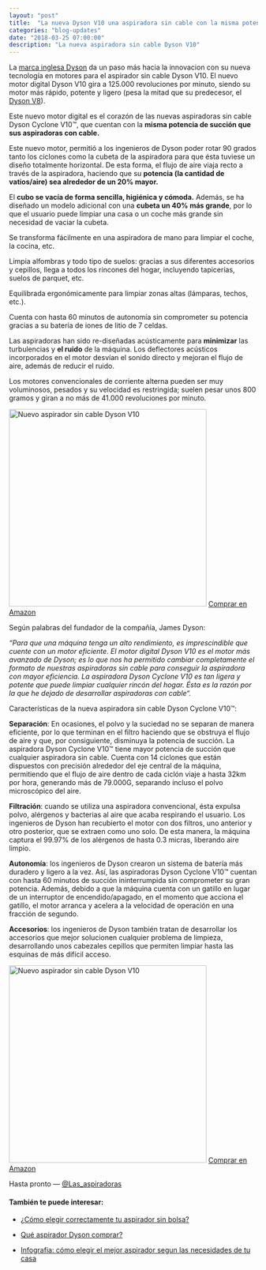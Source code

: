 ```yaml
---
layout: "post"
title:  "La nueva Dyson V10 una aspiradora sin cable con la misma potencia de succión que una aspiradora con cable"
categories: "blog-updates"
date: "2018-03-25 07:00:00"
description: "La nueva aspiradora sin cable Dyson V10"
---
```


La [marca inglesa Dyson](https://en.wikipedia.org/wiki/Dyson_(company)) da un paso más hacia la innovacion con su nueva tecnología en motores para el aspirador sin cable Dyson V10. El nuevo motor digital Dyson V10 gira a 125.000 revoluciones por minuto, siendo su motor más rápido, potente y ligero (pesa la mitad que su predecesor, el [Dyson V8](https://amzn.to/2IPFU7f)).

Este nuevo motor digital es el corazón de las nuevas aspiradoras sin cable Dyson Cyclone V10™, que cuentan con la **misma potencia de succión que sus aspiradoras con cable.**

Este nuevo motor, permitió a los ingenieros de Dyson poder rotar 90 grados tanto los ciclones como la cubeta de la aspiradora para que ésta tuviese un diseño totalmente horizontal. De esta forma, el flujo de aire viaja recto a través de la aspiradora, haciendo que su **potencia (la cantidad de vatios/aire) sea alrededor de un 20% mayor.**

El **cubo se vacía de forma sencilla, higiénica y cómoda.**  Además, se ha diseñado un modelo adicional con una **cubeta un 40% más grande**, por lo que el usuario puede limpiar una casa o un coche más grande sin necesidad de vaciar la cubeta.

Se transforma fácilmente en una aspiradora de mano para limpiar el coche, la cocina, etc.

Limpia alfombras y todo tipo de suelos: gracias a sus diferentes accesorios y cepillos, llega a todos los rincones del hogar, incluyendo tapicerías, suelos de parquet, etc.

Equilibrada ergonómicamente para limpiar zonas altas (lámparas, techos, etc.).

Cuenta con hasta 60 minutos de autonomía sin comprometer su potencia gracias a su batería de iones de litio de 7 celdas.

Las aspiradoras han sido re-diseñadas acústicamente para **minimizar** las turbulencias y **el ruido** de la máquina. Los deflectores acústicos incorporados en el motor desvían el sonido directo y mejoran el flujo de aire, además de reducir el ruido.

Los motores convencionales de corriente alterna pueden ser muy voluminosos, pesados y su velocidad es restringida; suelen pesar unos 800 gramos y giran a no más de 41.000 revoluciones por minuto.

<div class="text-center">
  <img src="{{ site.url }}/assets/img/dyson-v10/Aspiradora_Dyson_Cyclone_V10_1-jpg-low_definition.JPG" width="400" height="auto" alt="Nuevo aspirador sin cable Dyson V10">
  <a class="button" href="https://amzn.to/2IScxB4" >Comprar en Amazon</a>
</div>

Según palabras del fundador de la compañía, James Dyson:

_“Para que una máquina tenga un alto rendimiento, es imprescindible que cuente con un motor eficiente. El motor digital Dyson V10 es el motor más avanzado de Dyson; es lo que nos ha permitido cambiar completamente el formato de nuestras aspiradoras sin cable para conseguir la aspiradora con mayor eficiencia. La aspiradora Dyson Cyclone V10 es tan ligera y potente que puede limpiar cualquier rincón del hogar. Ésta es la razón por la que he dejado de desarrollar aspiradoras con cable“._


Características de la nueva aspiradora sin cable Dyson Cyclone V10™:

**Separación**: En ocasiones, el polvo y la suciedad no se separan de manera eficiente, por lo que terminan en el filtro haciendo que se obstruya el flujo de aire y que, por consiguiente, disminuya la potencia de succión. La aspiradora Dyson Cyclone V10™ tiene mayor potencia de succión que cualquier aspiradora sin cable. Cuenta con 14 ciclones que están dispuestos con precisión alrededor del eje central de la máquina, permitiendo que el flujo de aire dentro de cada ciclón viaje a hasta 32km por hora, generando más de 79.000G, separando incluso el polvo microscópico del aire.

**Filtración**: cuando se utiliza una aspiradora convencional, ésta expulsa polvo, alérgenos y bacterias al aire que acaba respirando el usuario. Los ingenieros de Dyson han recubierto el motor con dos filtros, uno anterior y otro posterior, que se extraen como uno solo. De esta manera, la máquina captura el 99.97% de los alérgenos de hasta 0.3 micras, liberando aire limpio.

**Autonomía**: los ingenieros de Dyson crearon un sistema de batería más duradero y ligero a la vez. Así, las aspiradoras Dyson Cyclone V10™ cuentan con hasta 60 minutos de succión ininterrumpida sin comprometer su gran potencia. Además, debido a que la máquina cuenta con un gatillo en lugar de un interruptor de encendido/apagado, en el momento que acciona el gatillo, el motor arranca y acelera a la velocidad de operación en una fracción de segundo.

**Accesorios**: los ingenieros de Dyson también tratan de desarrollar los accesorios que mejor solucionen cualquier problema de limpieza, desarrollando unos cabezales cepillos que permiten limpiar hasta las esquinas de más difícil acceso.

<div class="text-center">
  <img src="{{ site.url }}/assets/img/dyson-v10/Aspiradora_Dyson_Cyclone_V10_1-jpg-low_definition.jpg" width="400" height="auto" alt="Nuevo aspirador sin cable Dyson V10">
  <a class="button" href="https://amzn.to/2IScxB4" >Comprar en Amazon</a>
</div>


Hasta pronto — [@Las_aspiradoras](https://twitter.com/Las_aspiradoras)

#### También te puede interesar:

- [¿Cómo elegir correctamente tu aspirador sin bolsa?](http://www.lasaspiradoras.com/blog-updates/2016/11/19/como-elegir-tu-aspirador-sin-bolsa.html)

- [Qué aspirador Dyson comprar?](http://www.lasaspiradoras.com/blog-updates/2017/07/04/comprar-aspirador-dyson.html)

- [Infografia: cómo elegir el mejor aspirador segun las necesidades de tu casa](http://www.lasaspiradoras.com/blog-updates/2017/03/08/infografia-como-elegir-el-mejor-aspirador-segun-las-necesidades-de-tu-casa.html)
